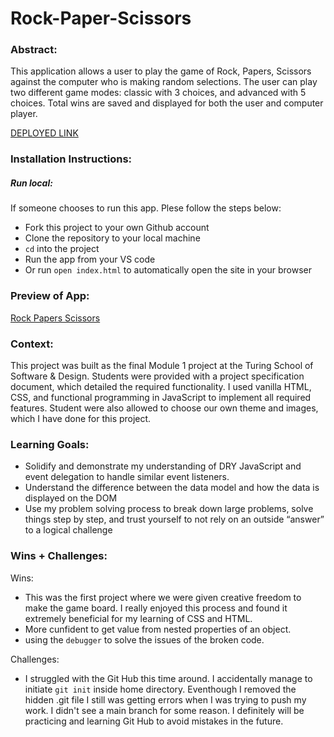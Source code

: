 # Rock-Paper-Scissors 

### Abstract:
This application allows a user to play the game of Rock, Papers, Scissors against the computer who is making random selections. The user can play two different game modes: classic with 3 choices, and advanced with 5 choices. Total wins are saved and displayed for both the user and computer player.

[DEPLOYED LINK](https://rock-paper-scissors-lime-five.vercel.app/)

### Installation Instructions:
<!--##### Run via web:
[Click Here to Launch](https://sulton88mehron90.github.io/Rock-Paper-Scissors/) -->
##### Run local:
If someone chooses to run this app. Plese follow the steps below:
 - Fork this project to your own Github account
 - Clone the repository to your local machine
 - `cd` into the project
 - Run the app from your VS code
 - Or run `open index.html` to automatically open the site in your browser
  
### Preview of App:
<!-- [//]: <> (Provide ONE gif or screenshot of your application - choose the "coolest" piece of functionality to show off) -->
  
[Rock Papers Scissors](https://www.loom.com/share/8c43aacc706b40029ef4732d7b87becf)

<!-- // target="_blank" -->
### Context:
This project was built as the final Module 1 project at the Turing School of Software & Design. Students were provided with a project specification document, which detailed the required functionality. I used vanilla HTML, CSS, and functional programming in JavaScript to implement all required features. Student were also allowed to choose our own theme and images, which I have done for this project.

<!-- ### Contributors:
[//]: <> (Who worked on this application? Link to their GitHubs.) -->

### Learning Goals:
<!-- [//]: <> (What were the learning goals of this project? What tech did you work with?) -->
- Solidify and demonstrate my understanding of DRY JavaScript and event delegation to handle similar event listeners.
- Understand the difference between the data model and how the data is displayed on the DOM
- Use my problem solving process to break down large problems, solve things step by step, and trust yourself to not rely 
  on an outside “answer” to a logical challenge

### Wins + Challenges:

Wins:
- This was the first project where we were given creative freedom to make the game board. I really enjoyed this process and found it extremely beneficial for my learning of CSS and HTML.
- More cunfident to get value from nested properties of an object.
- using the `debugger` to solve the issues of the broken code.

Challenges:
 - I struggled with the Git Hub this time around. I accidentally manage to initiate `git init` inside home directory. Eventhough I removed the hidden .git file I still was getting errors when I was trying to push my work. I didn't see a main branch for some reason. I definitely will be practicing and learning Git Hub to avoid mistakes in the future.
